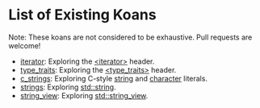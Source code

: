 # List of Existing Koans

Note: These koans are not considered to be exhaustive.  Pull requests are welcome!

- [iterator](iterator/iterator.cpp): Exploring the [&lt;iterator&gt;](http://en.cppreference.com/w/cpp/header/iterator) header.
- [type_traits](type_traits/type_traits.cpp): Exploring the [&lt;type_traits&gt;](http://en.cppreference.com/w/cpp/header/type_traits) header.
- [c_strings](c_strings/c_strings.cpp): Exploring C-style [string](http://en.cppreference.com/w/cpp/language/string_literal) and [character](http://en.cppreference.com/w/cpp/language/character_literal) literals.
- [strings](strings/strings.cpp): Exploring [std::string](http://en.cppreference.com/w/cpp/string/basic_string).
- [string_view](string_view/string_view.cpp): Exploring [std::string_view](http://en.cppreference.com/w/cpp/string/basic_string_view).

